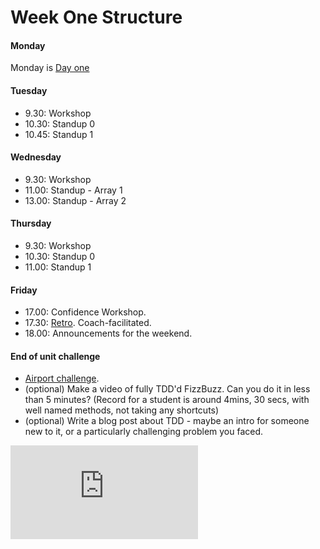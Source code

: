 # Week One Structure

#### Monday

Monday is [Day one](./day_one.md)

#### Tuesday

- 9.30: Workshop
- 10.30: Standup 0
- 10.45: Standup 1

#### Wednesday

- 9.30: Workshop
- 11.00: Standup - Array 1
- 13.00: Standup - Array 2

#### Thursday

- 9.30: Workshop
- 10.30: Standup 0
- 11.00: Standup 1

#### Friday

- 17.00: Confidence Workshop.
- 17.30: [Retro](https://github.com/makersacademy/course/blob/master/pills/student_retrospective.md). Coach-facilitated.
- 18.00: Announcements for the weekend.

#### End of unit challenge

- [Airport challenge](https://github.com/makersacademy/airport_challenge).
- (optional) Make a video of fully TDD'd FizzBuzz. Can you do it in less than 5 minutes? (Record for a student is around 4mins, 30 secs, with well named methods, not taking any shortcuts)
- (optional) Write a blog post about TDD - maybe an intro for someone new to it, or a particularly challenging problem you faced.

![Tracking pixel](https://githubanalytics.herokuapp.com/course/sequence/remote/week01.md)

